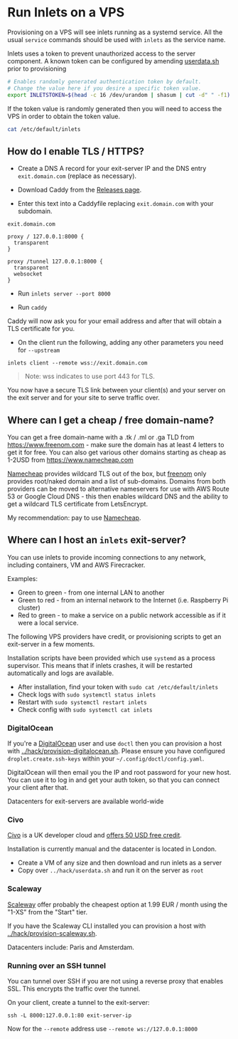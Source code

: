 # Run Inlets on a VPS

Provisioning on a VPS will see inlets running as a systemd service.  All the usual `service` commands should be used with `inlets` as the service name.

Inlets uses a token to prevent unauthorized access to the server component.  A known token can be configured by amending [userdata.sh](../hack/userdata.sh) prior to provisioning

```sh
# Enables randomly generated authentication token by default.
# Change the value here if you desire a specific token value.
export INLETSTOKEN=$(head -c 16 /dev/urandom | shasum | cut -d" " -f1)
```

If the token value is randomly generated then you will need to access the VPS in order to obtain the token value.

```sh
cat /etc/default/inlets
```

## How do I enable TLS / HTTPS?

* Create a DNS A record for your exit-server IP and the DNS entry `exit.domain.com` (replace as necessary).

* Download Caddy from the [Releases page](https://github.com/mholt/caddy/releases).

* Enter this text into a Caddyfile replacing `exit.domain.com` with your subdomain.

```Caddyfile
exit.domain.com

proxy / 127.0.0.1:8000 {
  transparent
}

proxy /tunnel 127.0.0.1:8000 {
  transparent
  websocket
}
```

* Run `inlets server --port 8000`

* Run `caddy`

Caddy will now ask you for your email address and after that will obtain a TLS certificate for you.

* On the client run the following, adding any other parameters you need for `--upstream`

```
inlets client --remote wss://exit.domain.com
```

> Note: wss indicates to use port 443 for TLS.

You now have a secure TLS link between your client(s) and your server on the exit server and for your site to serve traffic over.

## Where can I get a cheap / free domain-name?

You can get a free domain-name with a .tk / .ml or .ga TLD from https://www.freenom.com - make sure the domain has at least 4 letters to get it for free. You can also get various other domains starting as cheap as 1-2USD from https://www.namecheap.com

[Namecheap](https://www.namecheap.com) provides wildcard TLS out of the box, but [freenom](https://www.freenom.com) only provides root/naked domain and a list of sub-domains. Domains from both providers can be moved to alternative nameservers for use with AWS Route 53 or Google Cloud DNS - this then enables wildcard DNS and the ability to get a wildcard TLS certificate from LetsEncrypt.

My recommendation: pay to use [Namecheap](https://www.namecheap.com).

## Where can I host an `inlets` exit-server?

You can use inlets to provide incoming connections to any network, including containers, VM and AWS Firecracker.

Examples:

* Green to green - from one internal LAN to another
* Green to red - from an internal network to the Internet (i.e. Raspberry Pi cluster)
* Red to green - to make a service on a public network accessible as if it were a local service.

The following VPS providers have credit, or provisioning scripts to get an exit-server in a few moments.

Installation scripts have been provided which use `systemd` as a process supervisor. This means that if inlets crashes, it will be restarted automatically and logs are available.

* After installation, find your token with `sudo cat /etc/default/inlets`
* Check logs with `sudo systemctl status inlets`
* Restart with `sudo systemctl restart inlets`
* Check config with `sudo systemctl cat inlets`

### DigitalOcean

If you're a [DigitalOcean](https://www.digitalocean.com) user and use `doctl` then you can provision a host with [../hack/provision-digitalocean.sh](../hack/provision-digitalocean.sh).  Please ensure you have configured `droplet.create.ssh-keys` within your `~/.config/doctl/config.yaml`.

DigitalOcean will then email you the IP and root password for your new host. You can use it to log in and get your auth token, so that you can connect your client after that.

Datacenters for exit-servers are available world-wide

### Civo

[Civo](https://www.civo.com/) is a UK developer cloud and [offers 50 USD free credit](http://bit.ly/2Lx9d2o).

Installation is currently manual and the datacenter is located in London.

* Create a VM of any size and then download and run inlets as a server
* Copy over `../hack/userdata.sh` and run it on the server as `root`

### Scaleway

[Scaleway](https://www.scaleway.com/) offer probably the cheapest option at 1.99 EUR / month using the "1-XS" from the "Start" tier.

If you have the Scaleway CLI installed you can provision a host with [../hack/provision-scaleway.sh](../hack/provision-scaleway.sh).

Datacenters include: Paris and Amsterdam.

### Running over an SSH tunnel

You can tunnel over SSH if you are not using a reverse proxy that enables SSL. This encrypts the traffic over the tunnel.

On your client, create a tunnel to the exit-server:

```
ssh -L 8000:127.0.0.1:80 exit-server-ip
```

Now for the `--remote` address use `--remote ws://127.0.0.1:8000`

